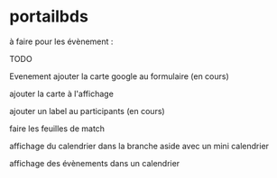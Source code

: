 # portailbds
à faire pour les évènement : 

TODO

Evenement 
ajouter la carte google au formulaire (en cours)

ajouter la carte à l'affichage

ajouter un label au participants (en cours) 

faire les feuilles de match

affichage du calendrier dans la branche aside avec un mini calendrier

affichage des évènements dans un calendrier 


